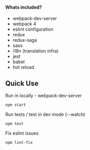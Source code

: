 #### Whats included?

- webpack-dev-server
- webpack 4
- eslint configuration
- redux
- redux-saga
- sass
- i18n (translation infra)
- jest
- babel
- hot reload

## Quick Use

Run in locally - webpack-dev-server

```
npm start
```

Run tests / test in dev mode (--watch)

```
npm test
```

Fix eslint issues

```
npm lint-fix
```
